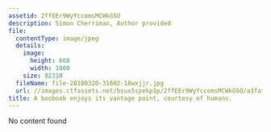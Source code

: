 ```yaml
---
assetid: 2ffEEr9WyYccomsMCWkGSO
description: Simon Cherriman, Author provided
file:
  contentType: image/jpeg
  details:
    image:
      height: 668
      width: 1000
    size: 82318
  fileName: file-20180320-31602-18wxjjr.jpg
  url: //images.ctfassets.net/bsux5spekp1p/2ffEEr9WyYccomsMCWkGSO/a3faf02b6fe8e5458f51169666dd4285/file-20180320-31602-18wxjjr.jpg
title: A boobook enjoys its vantage point, courtesy of humans.
---
```

No content found